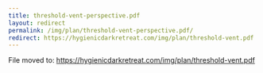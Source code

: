 ```yaml
---
title: threshold-vent-perspective.pdf
layout: redirect
permalink: /img/plan/threshold-vent-perspective.pdf/
redirect: https://hygienicdarkretreat.com/img/plan/threshold-vent.pdf
---
```


File moved to: <https://hygienicdarkretreat.com/img/plan/threshold-vent.pdf>


